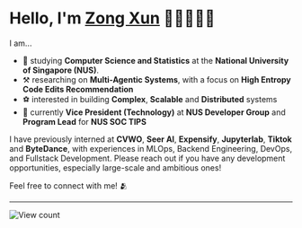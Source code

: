 # Hello, I'm <a rel="nofollow noopener noreferrer" target="_blank" href="https://www.linkedin.com/in/lzongxun/">Zong Xun</a> 👋🏻🧑🏻‍💻

I am... 

- 📖 studying **Computer Science and Statistics** at the **National University of Singapore (NUS)**.
- ⚒️ researching on **Multi-Agentic Systems**, with a focus on **High Entropy Code Edits Recommendation** 
- ⚽ interested in building **Complex**, **Scalable** and **Distributed** systems
- 🤺 currently **Vice President (Technology)** at **NUS Developer Group** and **Program Lead** for **NUS SOC TIPS**

I have previously interned at **CVWO**, **Seer AI**, **Expensify**, **Jupyterlab**, **Tiktok** and **ByteDance**, with experiences in MLOps, Backend Engineering, DevOps, and Fullstack Development. Please reach out if you have any development opportunities, especially large-scale and ambitious ones!

Feel free to connect with me! 🫂

<hr/> 

<img alt="View count" src="https://komarev.com/ghpvc/?username=Zxun2&color=green">
